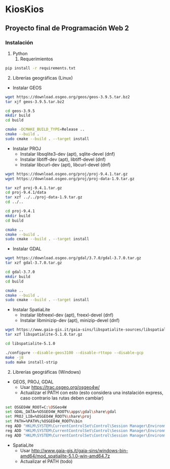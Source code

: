 # KiosKios
## Proyecto final de Programación Web 2

### Instalación
1. Python
    1. Requerimientos

```bash
pip install -r requirements.txt
```

2. Librerías geográficas (Linux)
- Instalar GEOS

```bash
wget https://download.osgeo.org/geos/geos-3.9.5.tar.bz2
tar xjf geos-3.9.5.tar.bz2

cd geos-3.9.5
mkdir build
cd build

cmake -DCMAKE_BUILD_TYPE=Release ..
cmake --build .
sudo cmake --build . --target install
```

- Instalar PROJ
    - Instalar libsqlite3-dev (apt), sqlite-devel (dnf)
    - Instalar libtiff-dev (apt), libtiff-devel (dnf)
    - Instalar libcurl-dev (apt), libcurl-devel (dnf)

```bash
wget https://download.osgeo.org/proj/proj-9.4.1.tar.gz
wget https://download.osgeo.org/proj/proj-data-1.9.tar.gz

tar xzf proj-9.4.1.tar.gz
cd proj-9.4.1/data
tar xzf ../../proj-data-1.9.tar.gz
cd ../..

cd proj-9.4.1
mkdir build
cd build

cmake ..
cmake --build .
sudo cmake --build . --target install
```

- Instalar GDAL

```bash
wget https://download.osgeo.org/gdal/3.7.0/gdal-3.7.0.tar.gz
tar xzf gdal-3.7.0.tar.gz

cd gdal-3.7.0
mkdir build
cd build

cmake ..
cmake --build .
sudo cmake --build . --target install
```

- Instalar SpatiaLite
    - Instalar libfreexl-dev (apt), freexl-devel (dnf)
    - Instalar libminizip-dev (apt), minizip-devel (dnf)
```bash
wget https://www.gaia-gis.it/gaia-sins/libspatialite-sources/libspatialite-5.1.0.tar.gz
tar xzf libspatialite-5.1.0.tar.gz

cd libspatialite-5.1.0

./configure --disable-geos3100 --disable-rttopo --disable-gcp
make -j8
sudo make install-strip
```

2. Librerías geográficas (Windows)
- GEOS, PROJ, GDAL
    - Usar https://trac.osgeo.org/osgeo4w/
    - Actualizar el PATH con esto (esto considera una instalación express, caso contrario las rutas deben cambiar)

```bash
set OSGEO4W_ROOT=C:\OSGeo4W
set GDAL_DATA=%OSGEO4W_ROOT%\apps\gdal\share\gdal
set PROJ_LIB=%OSGEO4W_ROOT%\share\proj
set PATH=%PATH%;%OSGEO4W_ROOT%\bin
reg ADD "HKLM\SYSTEM\CurrentControlSet\Control\Session Manager\Environment" /v Path /t REG_EXPAND_SZ /f /d "%PATH%"
reg ADD "HKLM\SYSTEM\CurrentControlSet\Control\Session Manager\Environment" /v GDAL_DATA /t REG_EXPAND_SZ /f /d "%GDAL_DATA%"
reg ADD "HKLM\SYSTEM\CurrentControlSet\Control\Session Manager\Environment" /v PROJ_LIB /t REG_EXPAND_SZ /f /d "%PROJ_LIB%"
```

- SpatiaLite
    - Usar http://www.gaia-gis.it/gaia-sins/windows-bin-amd64/mod_spatialite-5.1.0-win-amd64.7z
    - Actualizar el PATH (todo)